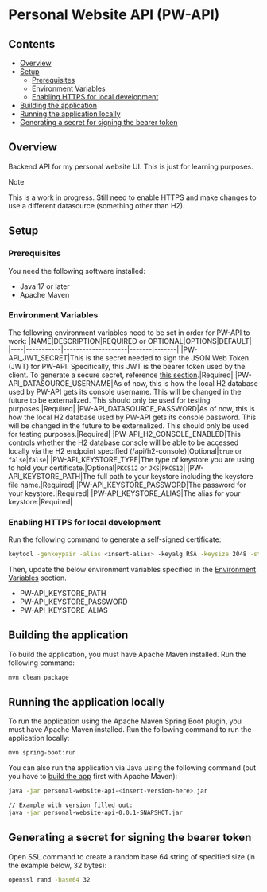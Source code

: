 # Personal Website API (PW-API)
## Contents
 - [Overview](#overview) 
 - [Setup](#setup)
     - [Prerequisites](#prerequisites)
     - [Environment Variables](#environment-variables)
     - [Enabling HTTPS for local development](#enabling-https-for-local-development)
 - [Building the application](#building-the-application)
 - [Running the application locally](#running-the-application-locally)
 - [Generating a secret for signing the bearer token](#generating-a-secret-for-signing-the-bearer-token)
## Overview
Backend API for my personal website UI. This is just for learning purposes.

> [!NOTE]
> This is a work in progress. Still need to enable HTTPS and make changes to use a different datasource (something other than H2).

## Setup

### Prerequisites
You need the following software installed:
- Java 17 or later
- Apache Maven

### Environment Variables
The following environment variables need to be set in order for PW-API to work:
|NAME|DESCRIPTION|REQUIRED or OPTIONAL|OPTIONS|DEFAULT|
|----|-----------|--------------------|-------|-------|
|PW-API_JWT_SECRET|This is the secret needed to sign the JSON Web Token (JWT) for PW-API. Specifically, this JWT is the bearer token used by the client. To generate a secure secret, reference [this section](#generating-a-secret-for-signing-the-bearer-token).|Required|
|PW-API_DATASOURCE_USERNAME|As of now, this is how the local H2 database used by PW-API gets its console username. This will be changed in the future to be externalized. This should only be used for testing purposes.|Required|
|PW-API_DATASOURCE_PASSWORD|As of now, this is how the local H2 database used by PW-API gets its console password. This will be changed in the future to be externalized. This should only be used for testing purposes.|Required|
|PW-API_H2_CONSOLE_ENABLED|This controls whether the H2 database console will be able to be accessed locally via the H2 endpoint specified (/api/h2-console)|Optional|``true`` or ``false``|``false``|
|PW-API_KEYSTORE_TYPE|The type of keystore you are using to hold your certificate.|Optional|``PKCS12`` or ``JKS``|``PKCS12``|
|PW-API_KEYSTORE_PATH|The full path to your keystore including the keystore file name.|Required|
|PW-API_KEYSTORE_PASSWORD|The password for your keystore.|Required|
|PW-API_KEYSTORE_ALIAS|The alias for your keystore.|Required|

### Enabling HTTPS for local development
Run the following command to generate a self-signed certificate:
```sh
keytool -genkeypair -alias <insert-alias> -keyalg RSA -keysize 2048 -storetype PKCS12 -keystore <insert-keystore-name>.p12 -validity 3650
```
Then, update the below environment variables specified in the [Environment Variables](#environment-variables) section.
  - PW-API_KEYSTORE_PATH
  - PW-API_KEYSTORE_PASSWORD
  - PW-API_KEYSTORE_ALIAS
## Building the application
To build the application, you must have Apache Maven installed. Run the following command:
```sh
mvn clean package
```

## Running the application locally
To run the application using the Apache Maven Spring Boot plugin, you must have Apache Maven installed. Run the following command to run the application locally:
```sh
mvn spring-boot:run
```
You can also run the application via Java using the following command (but you have to [build the app](#building-the-app) first with Apache Maven):
```sh
java -jar personal-website-api-<insert-version-here>.jar

// Example with version filled out:
java -jar personal-website-api-0.0.1-SNAPSHOT.jar
```

## Generating a secret for signing the bearer token
Open SSL command to create a random base 64 string of specified size (in the example below, 32 bytes):
```sh
openssl rand -base64 32
```